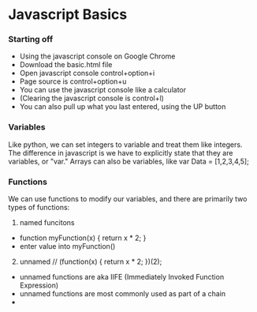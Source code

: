 # Javascript Basics #

### Starting off ###
- Using the javascript console on Google Chrome
- Download the basic.html file
- Open javascript console control+option+i
- Page source is control+option+u
- You can use the javascript console like a calculator 
- (Clearing the javascript console is control+l)
- You can also pull up what you last entered, using the UP button

### Variables ###
Like python, we can set integers to variable and treat them like integers. The difference in javascript is we have to explicitly state that they are variables, or "var." Arrays can also be variables, like var Data = [1,2,3,4,5];

### Functions ###
We can use functions to modify our variables, and there are primarily two types of functions:
1. named funcitons  
 - function myFunction(x) { return x * 2; } 
 - enter value into myFunction()
  
2. unnamed //  (function(x) { return x * 2; })(2);
 - unnamed functions are aka IIFE (Immediately Invoked Function Expression)
 - unnamed functions are most commonly used as part of a chain
 - 
  
